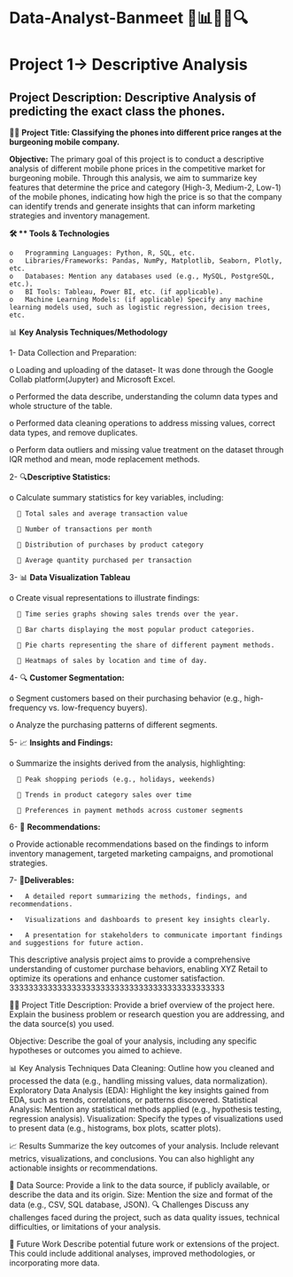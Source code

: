 # Data-Analyst-Banmeet   📂📊🧑‍💻🔍

# Project 1-> Descriptive Analysis 

## **Project Description**: Descriptive Analysis of predicting the exact class the phones.

🧑‍💻 **Project Title: Classifying the phones into different price ranges at the burgeoning mobile company.**


**Objective:**
The primary goal of this project is to conduct a descriptive analysis of different mobile phone prices in the competitive market for burgeoning mobile. Through this analysis, we aim to summarize key features that determine the price and category (High-3, Medium-2, Low-1) of the mobile phones, indicating how high the price is so that the company can identify trends and generate insights that can inform marketing strategies and inventory management.

**🛠 ** Tools & Technologies**

    o	Programming Languages: Python, R, SQL, etc.
    o	Libraries/Frameworks: Pandas, NumPy, Matplotlib, Seaborn, Plotly, etc.
    o	Databases: Mention any databases used (e.g., MySQL, PostgreSQL, etc.).
    o	BI Tools: Tableau, Power BI, etc. (if applicable).
    o	Machine Learning Models: (if applicable) Specify any machine learning models used, such as logistic regression, decision trees, etc.

📊 **Key Analysis Techniques/Methodology**

1-	Data Collection and Preparation:

   o	Loading and uploading of the dataset- It was done through the Google Collab platform(Jupyter) and Microsoft Excel.

   o	Performed the data describe, understanding  the column data types and whole structure of the table.

   o	Performed data cleaning operations to address missing values, correct data types, and remove duplicates.

   o	Perform data outliers and missing value treatment on the dataset through IQR method and mean, mode replacement methods.



2-	🔍**Descriptive Statistics:**

  o	Calculate summary statistics for key variables, including:

      	Total sales and average transaction value

      	Number of transactions per month

      	Distribution of purchases by product category

      	Average quantity purchased per transaction


3-	📊 **Data Visualization Tableau**

  o	Create visual representations to illustrate findings:

      	Time series graphs showing sales trends over the year.

      	Bar charts displaying the most popular product categories.

      	Pie charts representing the share of different payment methods.

      	Heatmaps of sales by location and time of day.
      



4-	🔍 **Customer Segmentation:**

  o	Segment customers based on their purchasing behavior (e.g., high-frequency vs. low-frequency buyers).

  o	Analyze the purchasing patterns of different segments.


5- 📈 **Insights and Findings:**

  o	Summarize the insights derived from the analysis, highlighting:

      	Peak shopping periods (e.g., holidays, weekends)

      	Trends in product category sales over time

      	Preferences in payment methods across customer segments


6-	🚀 **Recommendations:**

  o	Provide actionable recommendations based on the findings to inform inventory management, targeted marketing campaigns, and promotional strategies.


7- 📂**Deliverables:**

    •	A detailed report summarizing the methods, findings, and recommendations.

    •	Visualizations and dashboards to present key insights clearly.

    •	A presentation for stakeholders to communicate important findings and suggestions for future action.

This descriptive analysis project aims to provide a comprehensive understanding of customer purchase behaviors, enabling XYZ Retail to optimize its operations and enhance customer satisfaction.
333333333333333333333333333333333333333333333

🧑‍💻 Project Title
Description:
Provide a brief overview of the project here. Explain the business problem or research question you are addressing, and the data source(s) you used.

Objective:
Describe the goal of your analysis, including any specific hypotheses or outcomes you aimed to achieve.

📊 Key Analysis Techniques
Data Cleaning: Outline how you cleaned and processed the data (e.g., handling missing values, data normalization).
Exploratory Data Analysis (EDA): Highlight the key insights gained from EDA, such as trends, correlations, or patterns discovered.
Statistical Analysis: Mention any statistical methods applied (e.g., hypothesis testing, regression analysis).
Visualization: Specify the types of visualizations used to present data (e.g., histograms, box plots, scatter plots).


📈 Results
Summarize the key outcomes of your analysis. Include relevant metrics, visualizations, and conclusions. You can also highlight any actionable insights or recommendations.

📂 Data
Source: Provide a link to the data source, if publicly available, or describe the data and its origin.
Size: Mention the size and format of the data (e.g., CSV, SQL database, JSON).
🔍 Challenges
Discuss any challenges faced during the project, such as data quality issues, technical difficulties, or limitations of your analysis.

🚀 Future Work
Describe potential future work or extensions of the project. This could include additional analyses, improved methodologies, or incorporating more data.




